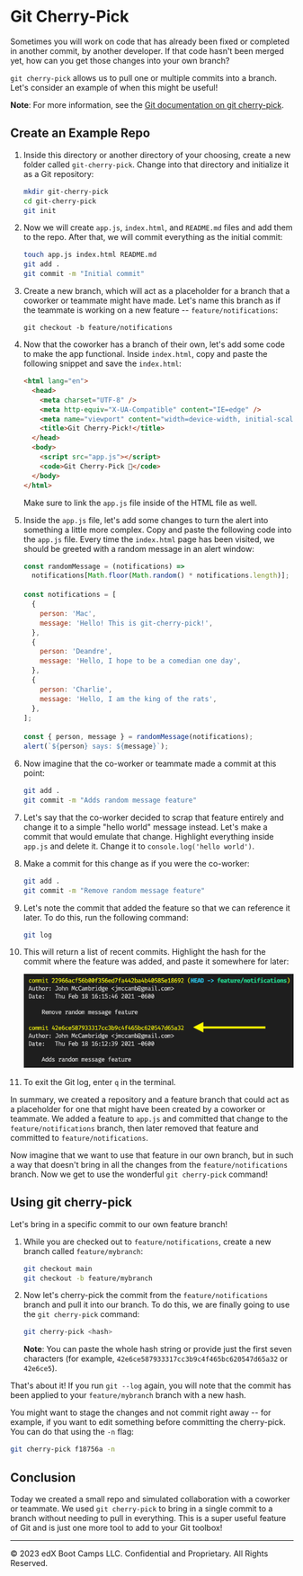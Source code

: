 # Git Cherry-Pick

Sometimes you will work on code that has already been fixed or completed in another commit, by another developer. If that code hasn't been merged yet, how can you get those changes into your own branch?

`git cherry-pick` allows us to pull one or multiple commits into a branch. Let's consider an example of when this might be useful!

**Note**: For more information, see the [Git documentation on git cherry-pick](https://git-scm.com/docs/git-cherry-pick).

## Create an Example Repo

1. Inside this directory or another directory of your choosing, create a new folder called `git-cherry-pick`. Change into that directory and initialize it as a Git repository:

    ```sh
    mkdir git-cherry-pick
    cd git-cherry-pick
    git init
    ```

2. Now we will create `app.js`, `index.html`, and `README.md` files and add them to the repo. After that, we will commit everything as the initial commit:

    ```sh
    touch app.js index.html README.md
    git add .
    git commit -m "Initial commit"
    ```

3. Create a new branch, which will act as a placeholder for a branch that a coworker or teammate might have made. Let's name this branch as if the teammate is working on a new feature -- `feature/notifications`:

    ```
    git checkout -b feature/notifications
    ```

4. Now that the coworker has a branch of their own, let's add some code to make the app functional. Inside `index.html`, copy and paste the following snippet and save the `index.html`:

    ```html
    <html lang="en">
      <head>
        <meta charset="UTF-8" />
        <meta http-equiv="X-UA-Compatible" content="IE=edge" />
        <meta name="viewport" content="width=device-width, initial-scale=1.0" />
        <title>Git Cherry-Pick!</title>
      </head>
      <body>
        <script src="app.js"></script>
        <code>Git Cherry-Pick 🍒</code>
      </body>
    </html>
    ```

    Make sure to link the `app.js` file inside of the HTML file as well.

5. Inside the `app.js` file, let's add some changes to turn the alert into something a little more complex. Copy and paste the following code into the `app.js` file. Every time the `index.html` page has been visited, we should be greeted with a random message in an alert window:

    ```js
    const randomMessage = (notifications) =>
      notifications[Math.floor(Math.random() * notifications.length)];

    const notifications = [
      {
        person: 'Mac',
        message: 'Hello! This is git-cherry-pick!',
      },
      {
        person: 'Deandre',
        message: 'Hello, I hope to be a comedian one day',
      },
      {
        person: 'Charlie',
        message: 'Hello, I am the king of the rats',
      },
    ];

    const { person, message } = randomMessage(notifications);
    alert(`${person} says: ${message}`);
    ```

6. Now imagine that the co-worker or teammate made a commit at this point:

    ```sh
    git add .
    git commit -m "Adds random message feature"
    ```

7. Let's say that the co-worker decided to scrap that feature entirely and change it to a simple "hello world" message instead. Let's make a commit that would emulate that change. Highlight everything inside `app.js` and delete it. Change it to `console.log('hello world')`.

8. Make a commit for this change as if you were the co-worker:

    ```sh
    git add .
    git commit -m "Remove random message feature"
    ```

9. Let's note the commit that added the feature so that we can reference it later. To do this, run the following command:

    ```sh
    git log
    ```

10. This will return a list of recent commits. Highlight the hash for the commit where the feature was added, and paste it somewhere for later:

    ![The Git log results list the commits when the feature was added and removed, with a yellow arrow pointing at the hash for the commit that added the feature.](./Images/01-log.png)

  11. To exit the Git log, enter `q` in the terminal.

In summary, we created a repository and a feature branch that could act as a placeholder for one that might have been created by a coworker or teammate. We added a feature to `app.js` and committed that change to the `feature/notifications` branch, then later removed that feature and committed to `feature/notifications`.

Now imagine that we want to use that feature in our own branch, but in such a way that doesn't bring in all the changes from the `feature/notifications` branch. Now we get to use the wonderful `git cherry-pick` command!

## Using git cherry-pick

Let's bring in a specific commit to our own feature branch!

1. While you are checked out to `feature/notifications`, create a new branch called `feature/mybranch`:

    ```sh
    git checkout main
    git checkout -b feature/mybranch
    ```

2. Now let's cherry-pick the commit from the `feature/notifications` branch and pull it into our branch. To do this, we are finally going to use the `git cherry-pick` command:

    ```sh
    git cherry-pick <hash>
    ```
  
    **Note**: You can paste the whole hash string or provide just the first seven characters (for example, `42e6ce587933317cc3b9c4f465bc620547d65a32` or `42e6ce5`).

That's about it! If you run `git --log` again, you will note that the commit has been applied to your `feature/mybranch` branch with a new hash.

You might want to stage the changes and not commit right away -- for example, if you want to edit something before committing the cherry-pick. You can do that using the `-n` flag:

```sh
git cherry-pick f18756a -n
```

## Conclusion

Today we created a small repo and simulated collaboration with a coworker or teammate. We used `git cherry-pick` to bring in a single commit to a branch without needing to pull in everything. This is a super useful feature of Git and is just one more tool to add to your Git toolbox!

---
© 2023 edX Boot Camps LLC. Confidential and Proprietary. All Rights Reserved.
